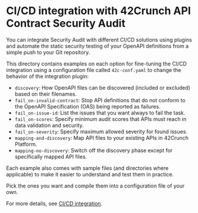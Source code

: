 # CI/CD integration with 42Crunch API Contract Security Audit

You can integrate Security Audit with different CI/CD solutions using plugins and automate the static security testing of your OpenAPI definitions from a simple push to your Git repository.

This directory contains examples on each option for fine-tuning the CI/CD integration using a configuration file called `42c-conf.yaml` to change the behavior of the integration plugin: 

- `discovery`: How OpenAPI files can be discovered (included or excluded) based on their filenames.
- `fail_on-invalid-contract`: Stop API definitions that do not conform to the OpenAPI Specification (OAS) being reported as failures.
- `fail_on-issue-id`: List the issues that you want always to fail the task.
- `fail_on-scores`: Specify minimum audit scores that APIs must reach in data validation and security.
- `fail_on-severity`: Specify maximum allowed severity for found issues.
- `mapping-and-discovery`: Map API files to your existing APIs in 42Crunch Platform.
- `mapping-no-discovery`: Switch off the discovery phase except for specifically mapped API files.

Each example also comes with sample files (and directories where applicable) to make it easier to understand and test them in practice.

Pick the ones you want and compile them into a configuration file of your own.

For more details, see [CI/CD integration](https://docs.42crunch.com/latest/content/concepts/ci_cd_integration.htm).
